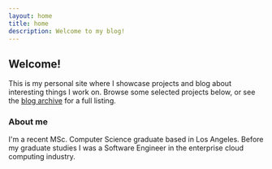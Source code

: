 ```yaml
---
layout: home
title: home
description: Welcome to my blog!
---
```


## Welcome!

This is my personal site where I showcase projects and blog about interesting things I work on. Browse some selected projects below, or see the [blog archive](/archive) for a full listing.

### About me
I'm a recent MSc. Computer Science graduate based in Los Angeles. Before my graduate studies I was a Software Engineer in the enterprise cloud computing industry.


